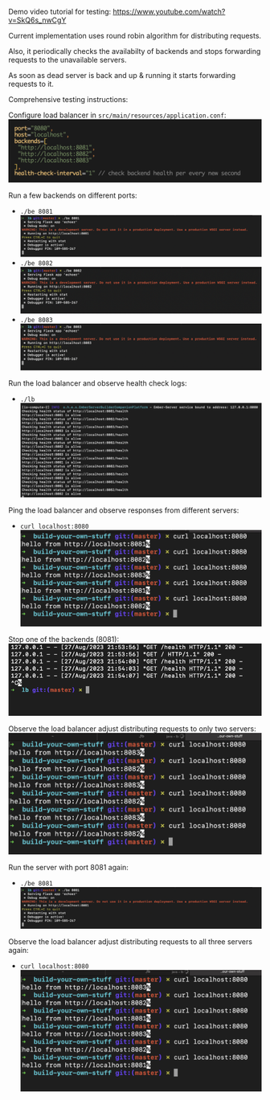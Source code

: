 Demo video tutorial for testing: https://www.youtube.com/watch?v=SkQ6s_nwCgY

Current implementation uses round robin algorithm for distributing requests.

Also, it periodically checks the availabilty of backends and stops forwarding requests to the unavailable servers.

As soon as dead server is back and up & running it starts forwarding requests to it.

Comprehensive testing instructions:

Configure load balancer in `src/main/resources/application.conf`:
![My Image](img/config.png)


Run a few backends on different ports:
- `./be 8081`
![My Image](img/8081.png)
- `./be 8082`
![My Image](img/8082.png)
- `./be 8083`
![My Image](img/8083.png)


Run the load balancer and observe health check logs:
- `./lb`
![My Image](img/lb-healthcheck-logs.png)


Ping the load balancer and observe responses from different servers:
- `curl localhost:8080`
![My Image](img/lb-curl.png)


Stop one of the backends (8081):
![My Image](img/stop-8081.png)


Observe the load balancer adjust distributing requests to only two servers:
![My Image](img/lb-adjusted-1.png)


Run the server with port 8081 again:
- `./be 8081`
![My Image](img/8081.png)


Observe the load balancer adjust distributing requests to all three servers again:
- `curl localhost:8080`
![My Image](img/final.png)
